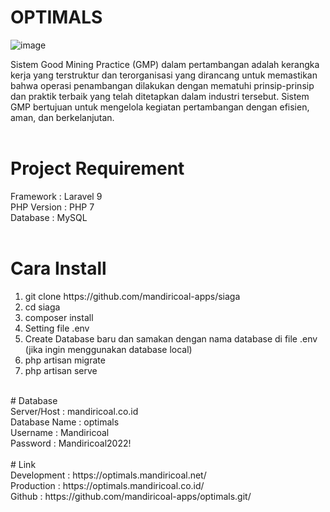 # OPTIMALS<br>
![image](https://github.com/mandiricoal-apps/optimals/assets/139116511/1af6f6b9-afdf-4b34-9753-5ca51f43a3f7)

Sistem Good Mining Practice (GMP) dalam pertambangan adalah kerangka kerja yang terstruktur dan terorganisasi yang dirancang untuk memastikan bahwa operasi penambangan dilakukan dengan mematuhi prinsip-prinsip dan praktik terbaik yang telah ditetapkan dalam industri tersebut. Sistem GMP bertujuan untuk mengelola kegiatan pertambangan dengan efisien, aman, dan berkelanjutan.<br>
<br>
# Project Requirement<br>
Framework : Laravel 9<br>
PHP Version : PHP 7<br>
Database  : MySQL<br>
<br>
# Cara Install
<ol>
    <li>git clone https://github.com/mandiricoal-apps/siaga</li>
    <li>cd siaga</li>
    <li>composer install</li>
    <li>Setting file .env</li>
    <li>Create Database baru dan samakan dengan nama database di file .env (jika ingin menggunakan database local)</li>
    <li>php artisan migrate</li>
    <li>php artisan serve</li>
</ol>
<br>
# Database<br>
Server/Host : mandiricoal.co.id<br>
Database Name : optimals<br>
Username : Mandiricoal<br>
Password : Mandiricoal2022!<br>
<br>
# Link<br>
Development : https://optimals.mandiricoal.net/<br>
Production :  https://optimals.mandiricoal.co.id/<br>
Github : https://github.com/mandiricoal-apps/optimals.git/<br>
